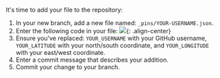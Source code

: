 It's time to add your file to the repository:

1. In your new branch, add a new file named: `_pins/YOUR-USERNAME.json`.
1. Enter the following code in your file:
![]({{site.baseurl}}/images/activity-content-intro.png){: .align-center}
1. Ensure you've replaced: `YOUR_USERNAME` with your GitHub username, `YOUR_LATITUDE` with your north/south coordinate, and `YOUR_LONGITUDE` with your east/west coordinate.
1. Enter a commit message that describes your addition.
1. Commit your change to your branch.
